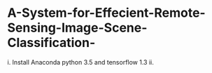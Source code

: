 # A-System-for-Effecient-Remote-Sensing-Image-Scene-Classification-

i. Install Anaconda python 3.5 and tensorflow 1.3
ii. 
